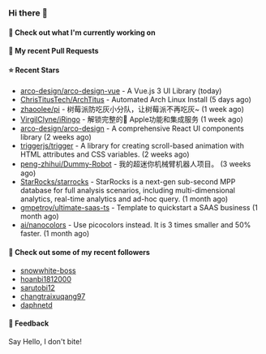 ### Hi there 👋

#### 👷 Check out what I'm currently working on

#### 🔨 My recent Pull Requests


#### ⭐ Recent Stars

- [arco-design/arco-design-vue](https://github.com/arco-design/arco-design-vue) - A Vue.js 3 UI Library (today)
- [ChrisTitusTech/ArchTitus](https://github.com/ChrisTitusTech/ArchTitus) - Automated Arch Linux Install (5 days ago)
- [zhaoolee/pi](https://github.com/zhaoolee/pi) - 树莓派防吃灰小分队，让树莓派不再吃灰~ (1 week ago)
- [VirgilClyne/iRingo](https://github.com/VirgilClyne/iRingo) - 解锁完整的 Apple功能和集成服务 (1 week ago)
- [arco-design/arco-design](https://github.com/arco-design/arco-design) - A comprehensive React UI components library (2 weeks ago)
- [triggerjs/trigger](https://github.com/triggerjs/trigger) - A library for creating scroll-based animation with HTML attributes and CSS variables. (2 weeks ago)
- [peng-zhihui/Dummy-Robot](https://github.com/peng-zhihui/Dummy-Robot) - 我的超迷你机械臂机器人项目。 (3 weeks ago)
- [StarRocks/starrocks](https://github.com/StarRocks/starrocks) - StarRocks is a next-gen sub-second MPP database for full analysis scenarios, including multi-dimensional analytics, real-time analytics and ad-hoc query. (1 month ago)
- [gmpetrov/ultimate-saas-ts](https://github.com/gmpetrov/ultimate-saas-ts) - Template to quickstart a SAAS business (1 month ago)
- [ai/nanocolors](https://github.com/ai/nanocolors) - Use picocolors instead. It is 3 times smaller and 50% faster. (1 month ago)

#### 👯 Check out some of my recent followers

- [snowwhite-boss](https://github.com/snowwhite-boss)
- [hoanbi1812000](https://github.com/hoanbi1812000)
- [sarutobi12](https://github.com/sarutobi12)
- [changtraixuqang97](https://github.com/changtraixuqang97)
- [daphnetd](https://github.com/daphnetd)

#### 💬 Feedback

Say Hello, I don't bite!